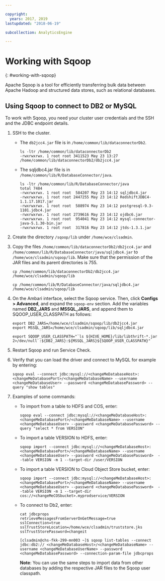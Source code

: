 ```yaml
---

copyright:
  years: 2017, 2019
lastupdated: "2018-06-19"

subcollection: AnalyticsEngine

---
```


# Working with Sqoop
{: #working-with-sqoop}

Apache Sqoop is a tool for efficiently transferring bulk data between Apache Hadoop and structured data stores, such as relational databases.

## Using Sqoop to connect to DB2 or MySQL

To work with Sqoop, you need your cluster user credentials and the SSH and the JDBC endpoint details.

1. SSH to the cluster.

    - The `db2jcc4.jar` file is in `/home/common/lib/dataconnectorDb2`.

        ```
        ls -ltr /home/common/lib/dataconnectorDb2
        -rwxrwxrwx. 1 root root 3411523 May 23 13:27 /home/common/lib/dataconnectorDb2/db2jcc4.jar
        ```
    - The sqljdbc4.jar file is in `/home/common/lib/R/DatabaseConnector/java`.

        ```
        ls -ltr /home/common/lib/R/DatabaseConnector/java
        total 7484
        -rwxrwxrwx. 1 root root  584207 May 23 14:12 sqljdbc4.jar
        -rwxrwxrwx. 1 root root 2447255 May 23 14:12 RedshiftJDBC4-1.1.17.1017.jar
        -rwxrwxrwx. 1 root root  588974 May 23 14:12 postgresql-9.3-1101.jdbc4.jar
        -rwxrwxrwx. 1 root root 2739616 May 23 14:12 ojdbc6.jar
        -rwxrwxrwx. 1 root root  954041 May 23 14:12 mysql-connector-java-5.1.30-bin.jar
        -rwxrwxrwx. 1 root root  317816 May 23 14:12 jtds-1.3.1.jar
        ```
2. Create the directory `/sqoop/lib` under `/home/wce/clsadmin`.
3. Copy the files `/home/common/lib/dataconnectorDb2/db2jcc4.jar` and `/home/common/lib/R/DatabaseConnector/java/sqljdbc4.jar` to `/home/wce/clsadmin/sqoop/lib`. Make sure that the permission of the JAR files and its parent directories is 755.

    ```
    cp /home/common/lib/dataconnectorDb2/db2jcc4.jar /home/wce/clsadmin/sqoop/lib

    cp /home/common/lib/R/DatabaseConnector/java/sqljdbc4.jar /home/wce/clsadmin/sqoop/lib
    ```
4. On the Ambari interface, select the Sqoop service. Then, click **Configs > Advanced**, and expand the `sqoop-env` section. Add the  variables named **DB2_JARS** and **MSSQL_JARS**, and append them to SQOOP_USER_CLASSPATH as follows:

    ```
    export DB2_JARS=/home/wce/clsadmin/sqoop/lib/db2jcc4.jar
    export MSSQL_JARS=/home/wce/clsadmin/sqoop/lib/sqljdbc4.jar

    export SQOOP_USER_CLASSPATH="`ls ${HIVE_HOME}/lib/libthrift-*.jar 2>/dev/null`:${DB2_JARS}:${MSSQL_JARS}${SQOOP_USER_CLASSPATH}"
    ```
5. Restart Sqoop and run Service Check.
6. Verify that you can load the driver and connect to MySQL for example by entering:

    ```
    sqoop eval --connect jdbc:mysql://<changeMeDatabaseHost>:<changeMeDatabasePort>/<changeMeDatabaseName> --username <changeMeDatabaseUser> --password <changeMeDatabasePassword> --query "show tables"
    ```
7. Examples of some commands:

    - To import from a table to HDFS and COS, enter:

        ```
        sqoop eval --connect jdbc:mysql://<changeMeDatabaseHost>:<changeMeDatabasePort>/<changeMeDatabaseName> --username <changeMeDatabaseUser> --password <changeMeDatabasePassword> --query "select * from VERSION"
        ```
    - To import a table VERSION to HDFS, enter:

        ```
        sqoop import --connect jdbc:mysql://<changeMeDatabaseHost>:<changeMeDatabasePort>/<changeMeDatabaseName> --username <changeMeDatabaseUser> --password <changeMeDatabasePassword>  --table VERSION -m 1 --target-dir /user/VERSION
        ```
    - To import a table VERSION to Cloud Object Store bucket, enter:

        ```
        sqoop import --connect jdbc:mysql://<changeMeDatabaseHost>:<changeMeDatabasePort>/<changeMeDatabaseName> --username <changeMeDatabaseUser> --password <changeMeDatabasePassword>  --table VERSION -m 1 --target-dir cos://<changeMeCOSbucket>.myprodservice/VERSION
        ```
    - To connect to Db2, enter:

        ```
        cat jdbcprops
        retrieveMessagesFromServerOnGetMessage=true
        sslConnection=true
        sslTrustStoreLocation=/home/wce/clsadmin/truststore.jks
        sslTrustStorePassword=changeit

        [clsadmin@chs-fkk-299-mn003 ~]$ sqoop list-tables --connect jdbc:db2:// <changeMeDatabaseHost>/<changeMeDatabaseName> --username <changeMeDatabaseUserName> --password <changeMeDatabasePassword> --connection-param-file jdbcprops
        ```

        **Note**: You can use the same steps to import data from other databases by adding the respective JAR files to the Sqoop user classpath.  
